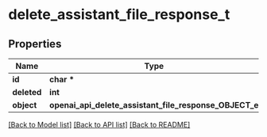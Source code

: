 # delete_assistant_file_response_t

## Properties
Name | Type | Description | Notes
------------ | ------------- | ------------- | -------------
**id** | **char \*** |  | 
**deleted** | **int** |  | 
**object** | **openai_api_delete_assistant_file_response_OBJECT_e** |  | 

[[Back to Model list]](../README.md#documentation-for-models) [[Back to API list]](../README.md#documentation-for-api-endpoints) [[Back to README]](../README.md)


